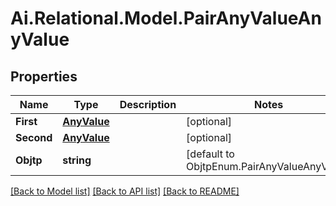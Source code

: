
# Ai.Relational.Model.PairAnyValueAnyValue

## Properties

Name | Type | Description | Notes
------------ | ------------- | ------------- | -------------
**First** | [**AnyValue**](AnyValue.md) |  | [optional] 
**Second** | [**AnyValue**](AnyValue.md) |  | [optional] 
**Objtp** | **string** |  | [default to ObjtpEnum.PairAnyValueAnyValue]

[[Back to Model list]](../README.md#documentation-for-models)
[[Back to API list]](../README.md#documentation-for-api-endpoints)
[[Back to README]](../README.md)

